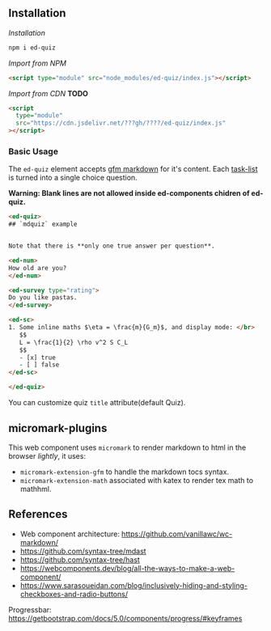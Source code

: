 ## Installation

_Installation_

```sh
npm i ed-quiz
```



_Import from NPM_

```html
<script type="module" src="node_modules/ed-quiz/index.js"></script>
```

_Import from CDN_ **TODO**

```html
<script
  type="module"
  src="https://cdn.jsdelivr.net/???gh/????/ed-quiz/index.js"
></script>
```

### Basic Usage

The `ed-quiz` element accepts [gfm markdown](https://github.github.com/gfm/) for
it's content. Each
[task-list](https://github.github.com/gfm/#task-list-items-extension-) is turned
into a single choice question.

**Warning: Blank lines are not allowed inside ed-components chidren of ed-quiz.**


```html
<ed-quiz>
## `mdquiz` example


Note that there is **only one true answer per question**.

<ed-num>
How old are you?
</ed-num>

<ed-survey type="rating">
Do you like pastas.
</ed-survey>

<ed-sc>
1. Some inline maths $\eta = \frac{m}{G_m}$, and display mode: </br>
   $$
   L = \frac{1}{2} \rho v^2 S C_L
   $$   
   - [x] true
   - [ ] false
</ed-sc>    

</ed-quiz>
```



You can customize quiz `title` attribute(default Quiz).


<!-- ```html
<ed-quiz title="My wonderful quiz">
  ## `mdquiz` example

  ![raspberries](https://upload.wikimedia.org/wikipedia/commons/thumb/9/99/Raspberry_-_whole_%28Rubus_idaeus%29.jpg/220px-Raspberry_-_whole_%28Rubus_idaeus%29.jpg)

  Note that there is **only one true answer per question**.

  1. This is a _question_.

      - [x] `True`
      - [ ] `False`

  2. Another QCM

      - [ ] First _false_ answer
      - [x] Second **true** answer
      - [ ] Third _false_ answer
      - [ ] LONG ANSWER: Third _false_ answer Lorem ipsum dolor sit amet, consectetur adipisicing elit. Laboriosam, accusamus. Iste beatae necessitatibus quibusdam odit quas nobis rerum nesciunt harum modi exercitationem reprehenderit, quisquam tenetur sint maxime consequuntur? Adipisci, fuga.
  
  3. Some inline maths $\eta = \frac{m}{G_m}$, and display mode:

      $$
      L = \frac{1}{2} \rho v^2 S C_L
      $$

      - [x] true
      - [ ] false
</ed-quiz>
``` -->

## micromark-plugins

This web component uses `micromark` to render markdown to html in the browser _lightly_, it uses:

- `micromark-extension-gfm` to handle the markdown tocs syntax.
- `micromark-extension-math` associated with katex to render tex math to mathhml.

## References

- Web component architecture: https://github.com/vanillawc/wc-markdown/
- https://github.com/syntax-tree/mdast
- https://github.com/syntax-tree/hast
- https://webcomponents.dev/blog/all-the-ways-to-make-a-web-component/
- https://www.sarasoueidan.com/blog/inclusively-hiding-and-styling-checkboxes-and-radio-buttons/

Progressbar: https://getbootstrap.com/docs/5.0/components/progress/#keyframes
